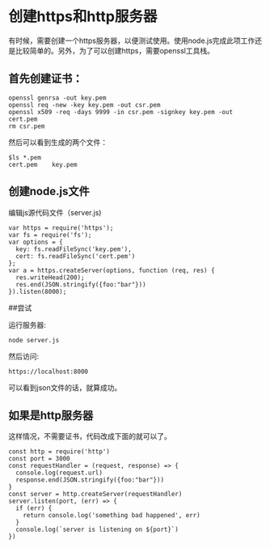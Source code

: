 # 创建https和http服务器

有时候，需要创建一个https服务器，以便测试使用。使用node.js完成此项工作还是比较简单的。另外，为了可以创建https，需要openssl工具栈。

## 首先创建证书：

    openssl genrsa -out key.pem
    openssl req -new -key key.pem -out csr.pem
    openssl x509 -req -days 9999 -in csr.pem -signkey key.pem -out cert.pem
    rm csr.pem

然后可以看到生成的两个文件：

    $ls *.pem 
    cert.pem	key.pem

## 创建node.js文件

编辑js源代码文件（server.js)

    var https = require('https');
    var fs = require('fs');
    var options = {
      key: fs.readFileSync('key.pem'),
      cert: fs.readFileSync('cert.pem')
    };
    var a = https.createServer(options, function (req, res) {
      res.writeHead(200);
      res.end(JSON.stringify({foo:"bar"}))
    }).listen(8000);

##尝试

运行服务器:

    node server.js

然后访问:

    https://localhost:8000

可以看到json文件的话，就算成功。

## 如果是http服务器

这样情况，不需要证书，代码改成下面的就可以了。

    const http = require('http')  
    const port = 3000
    const requestHandler = (request, response) => {  
      console.log(request.url)
      response.end(JSON.stringify({foo:"bar"}))
    }
    const server = http.createServer(requestHandler)
    server.listen(port, (err) => {  
      if (err) {
        return console.log('something bad happened', err)
      }
      console.log(`server is listening on ${port}`)
    })
